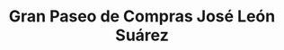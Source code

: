 ---
title: "Gran Paseo de Compras José León Suárez"
url: /jose-leon-suarez/gran-paseo-de-compras-jose-leon-suarez/
shop: centro comercial
---